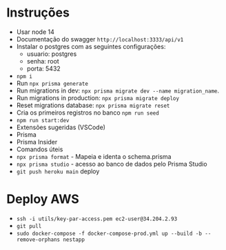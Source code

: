 # Instruções
 - Usar node 14
 - Documentação do swagger `http://localhost:3333/api/v1`
 - Instalar o postgres com as seguintes configurações:
   - usuario: postgres
   - senha: root
   - porta: 5432
 - `npm i`
 - Run `npx prisma generate`
 - Run migrations in dev: `npx prisma migrate dev --name migration_name`. 
 - Run migrations in production: `npx prisma migrate deploy`
 - Reset migrations database: `npx prisma migrate reset`
 - Cria os primeiros registros no banco `npm run seed`
 - `npm run start:dev`
 - Extensões sugeridas (VSCode)
  - Prisma
  - Prisma Insider
- Comandos úteis
 - `npx prisma format` - Mapeia e identa o schema.prisma
 - `npx prisma studio` - acesso ao banco de dados pelo Prisma Studio
 - `git push heroku main` deploy

# Deploy AWS
 - `ssh -i utils/key-par-access.pem ec2-user@34.204.2.93`
 - `git pull`
 - `sudo docker-compose -f docker-compose-prod.yml up --build -b --remove-orphans nestapp`